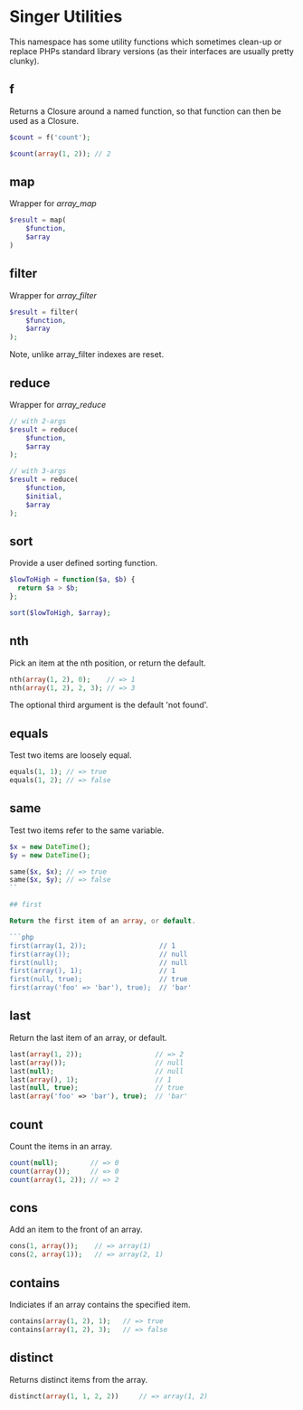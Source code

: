 
# Singer Utilities

This namespace has some utility functions which sometimes clean-up
or replace PHPs standard library versions (as their interfaces are
usually pretty clunky).

## f

Returns a Closure around a named function, so that function can then
be used as a Closure.

```php
$count = f('count');

$count(array(1, 2)); // 2
```

## map

Wrapper for *array_map*

```php
$result = map(
    $function,
    $array
)
```

## filter

Wrapper for *array_filter*

```php
$result = filter(
    $function,
    $array
);
```

Note, unlike array_filter indexes are reset.

## reduce

Wrapper for *array_reduce*

```php
// with 2-args
$result = reduce(
    $function,
    $array
);

// with 3-args
$result = reduce(
    $function,
    $initial,
    $array
);
```

## sort

Provide a user defined sorting function.

```php
$lowToHigh = function($a, $b) {
  return $a > $b;
};

sort($lowToHigh, $array);
```

## nth

Pick an item at the nth position, or return the default.

```php
nth(array(1, 2), 0);    // => 1
nth(array(1, 2), 2, 3); // => 3
```

The optional third argument is the default 'not found'.

## equals

Test two items are loosely equal.

```php
equals(1, 1); // => true
equals(1, 2); // => false
```

## same

Test two items refer to the same variable.

```php
$x = new DateTime();
$y = new DateTime();

same($x, $x); // => true
same($x, $y); // => false
``

## first

Return the first item of an array, or default.

```php
first(array(1, 2));                  // 1
first(array());                      // null
first(null);                         // null
first(array(), 1);                   // 1
first(null, true);                   // true
first(array('foo' => 'bar'), true);  // 'bar'
```

## last

Return the last item of an array, or default.

```php
last(array(1, 2));                  // => 2
last(array());                      // null
last(null);                         // null
last(array(), 1);                   // 1
last(null, true);                   // true
last(array('foo' => 'bar'), true);  // 'bar'
```

## count

Count the items in an array.

```php
count(null);        // => 0
count(array());     // => 0
count(array(1, 2)); // => 2
```

## cons

Add an item to the front of an array.

```php
cons(1, array());    // => array(1)
cons(2, array(1));   // => array(2, 1)
```

## contains

Indiciates if an array contains the specified item.

```php
contains(array(1, 2), 1);   // => true
contains(array(1, 2), 3);   // => false
```

## distinct

Returns distinct items from the array.

```php
distinct(array(1, 1, 2, 2))     // => array(1, 2)
```

